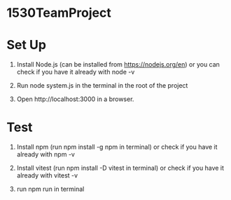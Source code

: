 # 1530TeamProject

# Set Up
1. Install Node.js (can be installed from https://nodejs.org/en) or you can check if you have it already with node -v

2. Run node system.js in the terminal in the root of the project

3. Open http://localhost:3000 in a browser.
   
# Test 
1. Install npm (run npm install -g npm in terminal) or check if you have it already with npm -v
   
2. Install vitest (run npm install -D vitest in terminal) or check if you have it already with vitest -v

3. run npm run in terminal 
